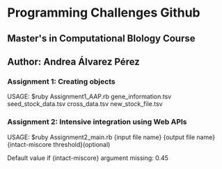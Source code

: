 # Programming Challenges Github

## Master's in Computational BIology Course
## Author: Andrea Álvarez Pérez

### Assignment 1: Creating objects

USAGE: $ruby Assignment1_AAP.rb gene_information.tsv seed_stock_data.tsv cross_data.tsv new_stock_file.tsv

### Assignment 2: Intensive integration using Web APIs

USAGE: $ruby Assignment2_main.rb {input file name} {output file name} {intact-miscore threshold}(optional)

Default value if {intact-miscore} argument missing: 0.45
